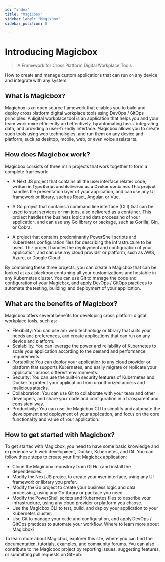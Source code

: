 ```yaml
---
id: "index"
title: "Magixbox"
sidebar_label: "Magixbox"
sidebar_position: 0

---
```


# Introducing Magicbox 

> A Framework for Cross Platform Digital Workplace Tools

How to create and manage custom applications that can run on any device and integrate with any system

## What is Magicbox?

Magicbox is an open source framework that enables you to build and deploy cross platform digital workplace tools using DevOps / GitOps principles. A digital workplace tool is an application that helps you and your team work more efficiently and effectively, by automating tasks, integrating data, and providing a user-friendly interface. Magicbox allows you to create such tools using web technologies, and run them on any device and platform, such as desktop, mobile, web, or even voice assistants.


## How does Magicbox work?

Magicbox consists of three main projects that work together to form a complete framework:

- A Next.JS project that contains all the user interface related code, written in TypeScript and delivered as a Docker container. This project handles the presentation layer of your application, and can use any UI framework or library, such as React, Angular, or Vue.

- A Go project that contains a command line interface (CLI) that can be used to start services or run jobs, also delivered as a container. This project handles the business logic and data processing of your application, and can use any Go library or package, such as Gorilla, Gin, or Cobra.
- A project that contains predominantly PowerShell scripts and Kubernetes configuration files for describing the infrastructure to be used. This project handles the deployment and configuration of your application, and can use any cloud provider or platform, such as AWS, Azure, or Google Cloud.

By combining these three projects, you can create a Magicbox  that can be looked at as a blackbox containing all your customizations and hostable in any Kubernetes cluster. You can use Git to manage the code and configuration of your Magicbox, and apply DevOps / GitOps practices to automate the testing, building, and deployment of your application.


## What are the benefits of Magicbox?

Magicbox offers several benefits for developing cross platform digital workplace tools, such as:
- Flexibility: You can use any web technology or library that suits your needs and preferences, and create applications that can run on any device and platform.
- Scalability: You can leverage the power and reliability of Kubernetes to scale your application according to the demand and performance requirements.
- Portability: You can deploy your application to any cloud provider or platform that supports Kubernetes, and easily migrate or replicate your application across different environments.
- Security: You can use the built-in security features of Kubernetes and Docker to protect your application from unauthorized access and malicious attacks.
- Collaboration: You can use Git to collaborate with your team and other developers, and share your code and configuration in a transparent and consistent way.
- Productivity: You can use the Magicbox CLI to simplify and automate the development and deployment of your application, and focus on the core functionality and value of your application.

## How to get started with Magicbox?

To get started with Magicbox, you need to have some basic knowledge and experience with web development, Docker, Kubernetes, and Git. You can follow these steps to create your first Magicbox application:

- Clone the Magicbox repository from GitHub and install the dependencies.
- Modify the Next.JS project to create your user interface, using any UI framework or library you prefer.
- Modify the Go project to create your business logic and data processing, using any Go library or package you need.
- Modify the PowerShell scripts and Kubernetes files to describe your infrastructure, using any cloud provider or platform you choose.
- Use the Magicbox CLI to test, build, and deploy your application to your Kubernetes cluster.
- Use Git to manage your code and configuration, and apply DevOps / GitOps practices to automate your workflow.
Where to learn more about Magicbox?

To learn more about Magicbox, explorer this site, where you can find the documentation, tutorials, examples, and community forums.  You can also contribute to the Magicbox project by reporting issues, suggesting features, or submitting pull requests on GitHub.

